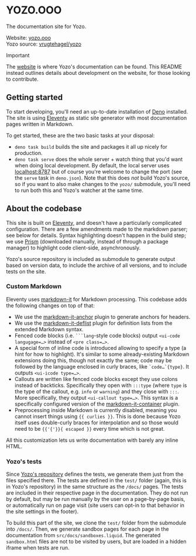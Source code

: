# YOZO.OOO

The documentation site for Yozo.

Website: [yozo.ooo](https://yozo.ooo/) \
Yozo source: [vrugtehagel/yozo](https://github.com/vrugtehagel/yozo)

> [!IMPORTANT]
> The [website](https://yozo.ooo/) is where Yozo's documentation can be found. This README instead outlines details about development on the website, for those looking to contribute.

## Getting started

To start developing, you'll need an up-to-date installation of [Deno](https://deno.com/) installed. The site is using [Eleventy](https://11ty.dev/) as static site generator with most documentation pages written in Markdown.

To get started, these are the two basic tasks at your disposal:
- `deno task build` builds the site and packages it all up nicely for production.
- `deno task serve` does the whole server + watch thing that you'd want when doing local development. By default, the local server uses [localhost:8787](http://localhost:8787/) but of course you're welcome to change the port (see the `serve` task in `deno.json`). Note that this does _not_ build Yozo's source, so if you want to also make changes to the `yozo/` submodule, you'll need to run both this and Yozo's watcher at the same time.

## About the codebase

This site is built on [Eleventy](https://11ty.dev/), and doesn't have a particularly complicated configuration. There are a few amendments made to the markdown parser; see below for details. Syntax highlighting doesn't happen in the build step; we use [Prism](https://prismjs.com/) (downloaded manually, instead of through a package manager) to highlight code client-side, asynchronously.

Yozo's source repository is included as submodule to generate output based on version data, to include the archive of all versions, and to include tests on the site.

### Custom Markdown

Eleventy uses [markdown-it](https://markdown-it.github.io/markdown-it/) for Markdown processing. This codebase adds the following changes on top of that:

- We use the [markdown-it-anchor](https://www.npmjs.com/package/markdown-it-anchor) plugin to generate anchors for headers.
- We use the [markdown-it-deflist](https://www.npmjs.com/package/markdown-it-deflist) plugin for definition lists from the extended Markdown syntax.
- Fenced code blocks (i.e. ` ```lang `-style code blocks) output `<ui-code langugage=…>` instead of `<pre class=…>`.
- A special form of inline code is introduced allowing to specify a type (a hint for how to highlight). It's similar to some already-existing Markdown extensions doing this, though not exactly the same; code may be followed by the language enclosed in curly braces, like `` `code…`{type} ``. It outputs `<ui-icode type=…>`.
- Callouts are written like fenced code blocks except they use colons instead of backticks. Specifically they open with `:::type` (where `type` is the type of the callout, e.g. `info` or `warning`) and they close with `:::`. More specifically, they output `<ui-callout type=…>`. This syntax is a specifically configured version of the [markdown-it-container](https://www.npmjs.com/package/markdown-it-container) plugin.
- Preprocessing inside Markdown is currently disabled, meaning you cannot insert things using `{{ curlies }}`. This is done because Yozo itself uses double-curly braces for interpolation and so those would need to be `{{'{'}}{ escaped }}` every time which is not great.

All this customization lets us write documentation with barely any inline HTML.

### Yozo's tests

Since [Yozo's repository](https://github.com/vrugtehagel/yozo) defines the tests, we generate them just from the files specified there. The tests are defined in the `test/` folder (again, this is in Yozo's repository) in the same structure as the `/docs/` pages. The tests are included in their respective page in the documentation. They do not run by default, but may be run manually by the user on a page-by-page basis, or automatically run on page visit (site users can opt-in to that behavior in the site settings in the footer).

To build this part of the site, we clone the `test/` folder from the submodule into `/docs/`. Then, we generate sandbox pages for each page in the documentation from `src/docs/sandboxes.liquid`. The generated `sandbox.html` files are not to be visited by users, but are loaded in a hidden iframe when tests are run.

